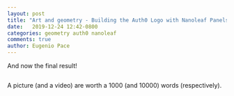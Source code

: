 ```yaml
---
layout: post
title: "Art and geometry - Building the Auth0 Logo with Nanoleaf Panels - Part III"
date:   2019-12-24 12:42-0800
categories: geometry auth0 nanoleaf
comments: true
author: Eugenio Pace
---
```


And now the final result!

![]()

A picture (and a video) are worth a 1000 (and 10000) words (respectively).
